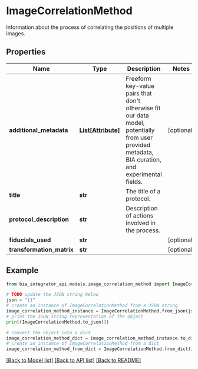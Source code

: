 # ImageCorrelationMethod

Information about the process of correlating the positions of multiple images.

## Properties

Name | Type | Description | Notes
------------ | ------------- | ------------- | -------------
**additional_metadata** | [**List[Attribute]**](Attribute.md) | Freeform key-value pairs that don&#39;t otherwise fit our data model, potentially from user provided metadata, BIA curation, and experimental fields. | [optional] 
**title** | **str** | The title of a protocol. | 
**protocol_description** | **str** | Description of actions involved in the process. | 
**fiducials_used** | **str** |  | [optional] 
**transformation_matrix** | **str** |  | [optional] 

## Example

```python
from bia_integrator_api.models.image_correlation_method import ImageCorrelationMethod

# TODO update the JSON string below
json = "{}"
# create an instance of ImageCorrelationMethod from a JSON string
image_correlation_method_instance = ImageCorrelationMethod.from_json(json)
# print the JSON string representation of the object
print(ImageCorrelationMethod.to_json())

# convert the object into a dict
image_correlation_method_dict = image_correlation_method_instance.to_dict()
# create an instance of ImageCorrelationMethod from a dict
image_correlation_method_from_dict = ImageCorrelationMethod.from_dict(image_correlation_method_dict)
```
[[Back to Model list]](../README.md#documentation-for-models) [[Back to API list]](../README.md#documentation-for-api-endpoints) [[Back to README]](../README.md)


